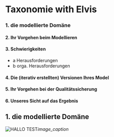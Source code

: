<!------>
# Taxonomie with Elvis


<h3>  1. die modellierte Domäne</h3>
  
#### 2. Ihr Vorgehen beim Modellieren

#### 3. Schwierigkeiten
  * a  Herausforderungen
  * b orga. Herausforderungen
#### 4. Die (iterativ erstellten) Versionen Ihres Model
   
#### 5.   Ihr Vorgehen bei der Qualitätssicherung

#### 6. Unseres Sicht auf das Ergebnis


## <b> 1.  die modellierte Domäne </b>


![HALLO TEST](http://icancode.de/wp-content/uploads/2015/02/Github-hochgeladenes-Bild.png)*image_caption*


